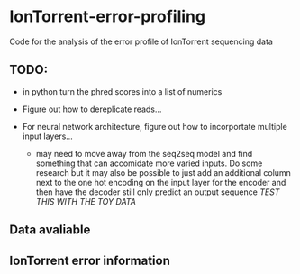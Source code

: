 # IonTorrent-error-profiling
Code for the analysis of the error profile of IonTorrent sequencing data

## TODO:

- in python turn the phred scores into a list of numerics

- Figure out how to dereplicate reads... 

- For neural network architecture, figure out how to incorportate multiple input layers...
	- may need to move away from the seq2seq model and find something that can accomidate more varied inputs. Do some research but it may also be possible to just add an additional column next to the one hot encoding on the input layer for the encoder and then have the decoder still only predict an output sequence *TEST THIS WITH THE TOY DATA*


## Data avaliable

## IonTorrent error information